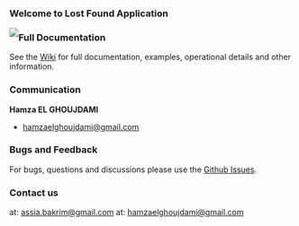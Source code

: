 ### Welcome to Lost Found Application 

<img style="float: left;" src="https://raw.githubusercontent.com/m2ssio/lost/master/img/lostfound-icon.png">


### Full Documentation
See the [Wiki](https://github.com/m2ssio/LostThings/wiki) for full documentation, examples, operational details and other information.

### Communication
**Hamza EL GHOUJDAMI**

- <hamzaelghoujdami@gmail.com>

### Bugs and Feedback
For bugs, questions and discussions please use the [Github Issues](https://github.com/m2ssio/lost/issues).

### Contact us
at: <assia.bakrim@gmail.com> 
at: <hamzaelghoujdami@gmail.com>

